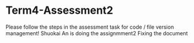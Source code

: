 # Term4-Assessment2
Please follow the steps in the assessment task for code / file version management!
Shuokai An is doing the assignmment2
Fixing the document
